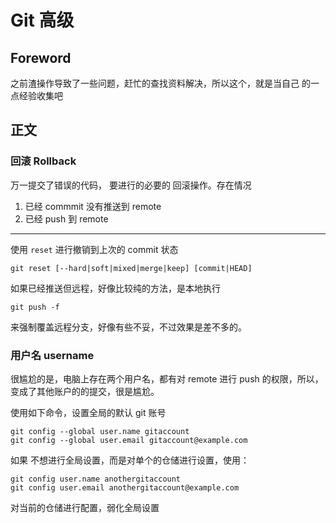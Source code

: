 # Git 高级

## Foreword

之前渣操作导致了一些问题，赶忙的查找资料解决，所以这个，就是当自己 的一点经验收集吧

## 正文

### 回滚 Rollback

万一提交了错误的代码， 要进行的必要的 回滚操作。存在情况

1. 已经 commmit 没有推送到 remote
2. 已经 push 到 remote

---

使用 `reset` 进行撤销到上次的 commit 状态

    git reset [--hard|soft|mixed|merge|keep] [commit|HEAD]

如果已经推送但远程，好像比较纯的方法，是本地执行 

    git push -f 

来强制覆盖远程分支，好像有些不妥，不过效果是差不多的。

### 用户名 username

很尴尬的是，电脑上存在两个用户名，都有对 remote 进行 push 的权限，所以，变成了其他账户的的提交，很是尴尬。

使用如下命令，设置全局的默认 git 账号

    git config --global user.name gitaccount
    git config --global user.email gitaccount@example.com

如果 不想进行全局设置，而是对单个的仓储进行设置，使用：

    git config user.name anothergitaccount
    git config user.email anothergitaccount@example.com

对当前的仓储进行配置，弱化全局设置


